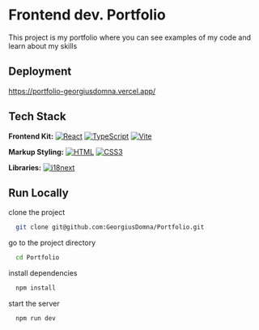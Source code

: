 # Frontend dev. Portfolio

This project is my portfolio where you can see examples of my code and learn about my skills


## Deployment

https://portfolio-georgiusdomna.vercel.app/


## Tech Stack

**Frontend Kit:** 
[![React](https://img.shields.io/badge/React-077EA4?style=flat-square&logo=React&logoColor=white&link=https://react.dev/)](https://react.dev/)
[![TypeScript](https://img.shields.io/badge/TypeScript-blue?style=flat-square&logo=TypeScript&logoColor=white&link=https://www.typescriptlang.org/)](https://www.typescriptlang.org/)
[![Vite](https://img.shields.io/badge/Vite-blue?style=flat-square&logo=Vite&logoColor=white&link=https://vitejs.dev/)](https://vitejs.dev/)


**Markup Styling:**
[![HTML](https://img.shields.io/badge/HTML-F36F35?style=flat-square&logo=html5&logoColor=white&link=https://html.com/html5/)](https://html.com/html5/)
[![CSS3](https://img.shields.io/badge/CSS3-297CB8?style=flat-square&logo=css3&logoColor=white&link=https://www.w3.org/Style/CSS/)](https://www.w3.org/Style/CSS/)

**Libraries:**
[![i18next](https://img.shields.io/badge/i18next-229D8F?style=flat-square&logo=i18next&logoColor=white&link=https://www.i18next.com/)](https://www.i18next.com/)

## Run Locally

clone the project

```bash
  git clone git@github.com:GeorgiusDomna/Portfolio.git
```

go to the project directory

```bash
  cd Portfolio
```

install dependencies

```bash
  npm install
```

start the server

```bash
  npm run dev
```
